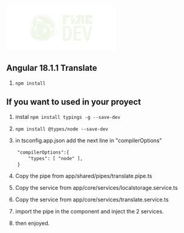 ![Logo Fine Dev](./src/assets/github-translate.svg)

## Angular 18.1.1 Translate

1. ```npm install```

## If you want to used in your proyect 

1.  instal ```npm install typings -g --save-dev``` 

2. ```npm install @types/node --save-dev```

3. in tsconfig.app.json add the next line in "compilerOptions"
```
    "compilerOptions":{
        "types": [ "node" ],
    }
```
4. Copy the pipe from app/shared/pipes/translate.pipe.ts 

5. Copy the service from app/core/services/localstorage.service.ts 

6. Copy the service from app/core/services/translate.service.ts 

7. import the pipe in the component and inject the 2 services.

8. then enjoyed.